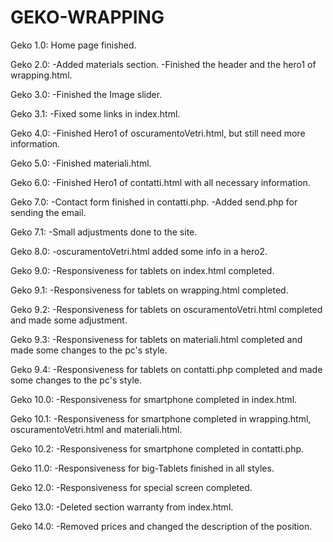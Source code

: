 # GEKO-WRAPPING

Geko 1.0: Home page finished.

Geko 2.0: 
    -Added materials section.
    -Finished the header and the hero1 of wrapping.html.

Geko 3.0:
    -Finished the Image slider.

Geko 3.1:
    -Fixed some links in index.html.

Geko 4.0:
    -Finished Hero1 of oscuramentoVetri.html, but still need more information.

Geko 5.0:
    -Finished materiali.html.

Geko 6.0:
    -Finished Hero1 of contatti.html with all necessary information.

Geko 7.0:
    -Contact form finished in contatti.php. 
    -Added send.php for sending the email.

Geko 7.1:
    -Small adjustments done to the site.

Geko 8.0: 
    -oscuramentoVetri.html added some info in a hero2.

Geko 9.0:
    -Responsiveness for tablets on index.html completed.

Geko 9.1:
    -Responsiveness for tablets on wrapping.html completed.

Geko 9.2:
    -Responsiveness for tablets on oscuramentoVetri.html completed and made some adjustment.

Geko 9.3:
    -Responsiveness for tablets on materiali.html completed and made some changes to the pc's style.

Geko 9.4:
    -Responsiveness for tablets on contatti.php completed and made some changes to the pc's style.

Geko 10.0:
    -Responsiveness for smartphone completed in index.html.

Geko 10.1:
    -Responsiveness for smartphone completed in wrapping.html, oscuramentoVetri.html and materiali.html.

Geko 10.2:
    -Responsiveness for smartphone completed in contatti.php. 

Geko 11.0: 
    -Responsiveness for big-Tablets finished in all styles.

Geko 12.0:
    -Responsiveness for special screen completed.

Geko 13.0:
    -Deleted section warranty from index.html.

Geko 14.0:
    -Removed prices and changed the description of the position.